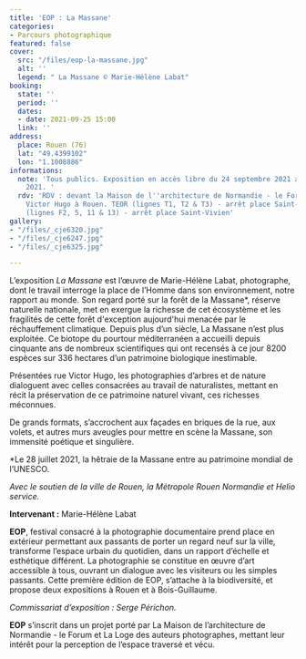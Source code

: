 ```yaml
---
title: 'EOP : La Massane'
categories:
- Parcours photographique
featured: false
cover:
  src: "/files/eop-la-massane.jpg"
  alt: ''
  legend: " La Massane © Marie-Hélène Labat"
booking:
  state: ''
  period: ''
  dates:
  - date: 2021-09-25 15:00
  link: ''
address:
  place: Rouen (76)
  lat: "49.4399102"
  lon: "1.1008886"
informations:
  note: 'Tous publics. Exposition en accès libre du 24 septembre 2021 au 8 novembre
    2021. '
  rdv: 'RDV : devant la Maison de l''architecture de Normandie - le Forum, 48 rue
    Victor Hugo à Rouen. TEOR (lignes T1, T2 & T3) - arrêt place Saint-Marc // Bus
    (lignes F2, 5, 11 & 13) - arrêt place Saint-Vivien'
gallery:
- "/files/_cje6320.jpg"
- "/files/_cje6247.jpg"
- "/files/_cje6325.jpg"

---
```

L’exposition _La Massane_ est l’œuvre de Marie-Hélène Labat, photographe, dont le travail interroge la place de l’Homme dans son environnement, notre rapport au monde. Son regard porté sur la forêt de la Massane*, réserve naturelle nationale, met en exergue la richesse de cet écosystème et les fragilités de cette forêt d'exception aujourd'hui menacée par le réchauffement climatique. Depuis plus d’un siècle, La Massane n’est plus exploitée. Ce biotope du pourtour méditerranéen a accueilli depuis cinquante ans de nombreux scientifiques qui ont recensés à ce jour 8200 espèces sur 336 hectares d’un patrimoine biologique inestimable.

Présentées rue Victor Hugo, les photographies d’arbres et de nature dialoguent avec celles consacrées au travail de naturalistes, mettant en récit la préservation de ce patrimoine naturel vivant, ces richesses méconnues.

De grands formats, s’accrochent aux façades en briques de la rue, aux volets, et autres murs aveugles pour mettre en scène la Massane, son immensité poétique et singulière.

\*Le 28 juillet 2021, la hêtraie de la Massane entre au patrimoine mondial de l’UNESCO.

_Avec le soutien de la ville de Rouen, la Métropole Rouen Normandie et Helio service._

**Intervenant :** Marie-Hélène Labat

**EOP**, festival consacré à la photographie documentaire prend place en extérieur permettant aux passants de porter un regard neuf sur la ville, transforme l’espace urbain du quotidien, dans un rapport d’échelle et esthétique différent. La photographie se constitue en œuvre d’art accessible à tous, ouvrant un dialogue avec les visiteurs ou les simples passants. Cette première édition de EOP, s’attache à la biodiversité, et propose deux expositions à Rouen et à Bois-Guillaume.

_Commissariat d’exposition : Serge Périchon._

**EOP** s’inscrit dans un projet porté par La Maison de l’architecture de Normandie - le Forum et La Loge des auteurs photographes, mettant leur intérêt pour la perception de l’espace traversé et vécu.